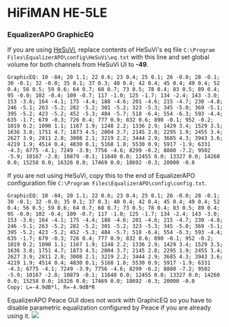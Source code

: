 # HiFiMAN HE-5LE
### EqualizerAPO GraphicEQ
If you are using [HeSuVi](https://sourceforge.net/projects/hesuvi/), replace contents of HeSuVi's eq file `C:\Program Files\EqualizerAPO\config\HeSuVi\eq.txt` with this line and set global volume for both channels from HeSuVi UI to **-49**.
```
GraphicEQ: 10 -84; 20 1.1; 22 0.6; 23 0.4; 25 0.1; 26 -0.0; 28 -0.1; 30 -0.1; 32 -0.0; 35 0.1; 37 0.3; 40 0.4; 42 0.4; 45 0.4; 49 0.4; 52 0.4; 56 0.5; 59 0.6; 64 0.7; 68 0.7; 73 0.5; 78 0.4; 83 0.5; 89 0.4; 95 -0.0; 102 -0.4; 109 -0.7; 117 -1.0; 125 -1.7; 134 -2.4; 143 -3.0; 153 -3.6; 164 -4.1; 175 -4.4; 188 -4.6; 201 -4.6; 215 -4.7; 230 -4.8; 246 -5.1; 263 -5.2; 282 -5.2; 301 -5.2; 323 -5.3; 345 -5.0; 369 -5.1; 395 -5.2; 423 -5.2; 452 -5.3; 484 -5.7; 518 -6.4; 554 -6.3; 593 -4.4; 635 -1.7; 679 -0.3; 726 0.4; 777 0.9; 832 0.6; 890 -0.1; 952 -0.2; 1019 0.2; 1090 1.1; 1167 1.9; 1248 2.2; 1336 2.9; 1429 3.4; 1529 3.5; 1636 3.8; 1751 4.7; 1873 4.5; 2004 3.7; 2145 2.8; 2295 1.9; 2455 3.4; 2627 3.9; 2811 2.8; 3008 2.1; 3219 2.2; 3444 2.9; 3685 4.3; 3943 3.6; 4219 1.9; 4514 0.4; 4830 0.1; 5168 1.8; 5530 0.9; 5917 -1.9; 6331 -4.3; 6775 -4.1; 7249 -3.9; 7756 -4.6; 8299 -6.2; 8880 -7.2; 9502 -5.9; 10167 -2.8; 10879 -0.1; 11640 0.0; 12455 0.0; 13327 0.0; 14260 0.0; 15258 0.0; 16326 0.0; 17469 0.0; 18692 -0.3; 20000 -0.0
```
If you are not using HeSuVi, copy this to the end of EqualizerAPO configuration file `C:\Program Files\EqualizerAPO\config\config.txt`.
```
GraphicEQ: 10 -84; 20 1.1; 22 0.6; 23 0.4; 25 0.1; 26 -0.0; 28 -0.1; 30 -0.1; 32 -0.0; 35 0.1; 37 0.3; 40 0.4; 42 0.4; 45 0.4; 49 0.4; 52 0.4; 56 0.5; 59 0.6; 64 0.7; 68 0.7; 73 0.5; 78 0.4; 83 0.5; 89 0.4; 95 -0.0; 102 -0.4; 109 -0.7; 117 -1.0; 125 -1.7; 134 -2.4; 143 -3.0; 153 -3.6; 164 -4.1; 175 -4.4; 188 -4.6; 201 -4.6; 215 -4.7; 230 -4.8; 246 -5.1; 263 -5.2; 282 -5.2; 301 -5.2; 323 -5.3; 345 -5.0; 369 -5.1; 395 -5.2; 423 -5.2; 452 -5.3; 484 -5.7; 518 -6.4; 554 -6.3; 593 -4.4; 635 -1.7; 679 -0.3; 726 0.4; 777 0.9; 832 0.6; 890 -0.1; 952 -0.2; 1019 0.2; 1090 1.1; 1167 1.9; 1248 2.2; 1336 2.9; 1429 3.4; 1529 3.5; 1636 3.8; 1751 4.7; 1873 4.5; 2004 3.7; 2145 2.8; 2295 1.9; 2455 3.4; 2627 3.9; 2811 2.8; 3008 2.1; 3219 2.2; 3444 2.9; 3685 4.3; 3943 3.6; 4219 1.9; 4514 0.4; 4830 0.1; 5168 1.8; 5530 0.9; 5917 -1.9; 6331 -4.3; 6775 -4.1; 7249 -3.9; 7756 -4.6; 8299 -6.2; 8880 -7.2; 9502 -5.9; 10167 -2.8; 10879 -0.1; 11640 0.0; 12455 0.0; 13327 0.0; 14260 0.0; 15258 0.0; 16326 0.0; 17469 0.0; 18692 -0.3; 20000 -0.0
Copy: L=-4.9dB*l, R=-4.9dB*R
```
EqualizerAPO Peace GUI does not work with GraphicEQ so you have to disable parametric equalization configured by Peace if you are already using it.
![](https://raw.githubusercontent.com/jaakkopasanen/AutoEq/master/results/Innerfidelity%202017/headphoncecom/onear/HiFiMAN%20HE-5LE/HiFiMAN%20HE-5LE.png)
